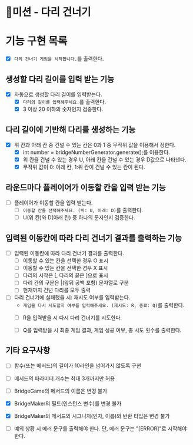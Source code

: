 # 🚀미션 - 다리 건너기

# 기능 구현 목록

- [x] `다리 건너기 게임을 시작합니다.`를 출력한다.

## 생성할 다리 길이를 입력 받는 기능

- [x] 자동으로 생성할 다리 길이를 입력받는다.
  - [x] `다리의 길이를 입력해주세요.`를 출력한다.
  - [x] 3 이상 20 이하의 숫자인지 검증한다.

## 다리 길이에 기반해 다리를 생성하는 기능

- [x] 위 칸과 아래 칸 중 건널 수 있는 칸은 0과 1 중 무작위 값을 이용해서 정한다.
  - [x] int number = bridgeNumberGenerator.generate();를 이용한다.
  - [x] 위 칸을 건널 수 있는 경우 U, 아래 칸을 건널 수 있는 경우 D값으로 나타낸다.
  - [x] 무작위 값이 0: 아래 칸, 1:위 칸이 건널 수 있는 칸이 된다.

## 라운드마다 플레이어가 이동할 칸을 입력 받는 기능

- [ ] 플레이어가 이동할 칸을 입력 받는다.
  - [ ] `이동할 칸을 선택해주세요. (위: U, 아래: D)`를 출력한다.
  - [ ] U(위 칸)와 D(아래 칸) 중 하나의 문자인지 검증한다.

## 입력된 이동칸에 따라 다리 건너기 결과를 출력하는 기능

- [ ] 입력된 이동칸에 따라 다리 건너기 결과를 출력한다.
  - [ ] 이동할 수 있는 칸을 선택한 경우 O 표시
  - [ ] 이동할 수 있는 칸을 선택한 경우 X 표시
  - [ ] 다리의 시작은 [, 다리의 끝은 ]으로 표시
  - [ ] 다리 칸의 구분은 |(앞뒤 공백 포함) 문자열로 구분
  - [ ] 현재까지 건넌 다리를 모두 출력

- [ ] 다리 건너기에 실패했을 시: 재시도 여부를 입력받는다.
  - `게임을 다시 시도할지 여부를 입력해주세요. (재시도: R, 종료: Q)`를 출력한다.
  - [ ] R을 입력받을 시 다시 다리 건너기를 시도한다.
  - [ ] Q를 입력받을 시 최종 게임 결과, 게임 성공 여부, 총 시도 횟수를 출력한다.

  
## 기타 요구사항
- [ ] 함수(또는 메서드)의 길이가 10라인을 넘어가지 않도록 구현
- [ ] 메서드의 파라미터 개수는 최대 3개까지만 허용
- [ ] BridgeGame의 메서드의 이름은 변경 불가
- [x] BridgeMaker의 필드(인스턴스 변수)를 변경 불가
- [x] BridgeMaker의 메서드의 시그니처(인자, 이름)와 반환 타입은 변경 불가
- [ ] 예외 상황 시 에러 문구를 출력해야 한다. 단, 에러 문구는 "[ERROR]"로 시작해야 한다.

  